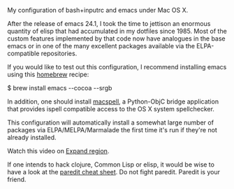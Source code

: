 My configuration of bash+inputrc and emacs under Mac OS X.

After the release of emacs 24.1, I took the time to jettison an
enormous quantity of elisp that had accumulated in my dotfiles since
1985. Most of the custom features implemented by that code now have
analogues in the base emacs or in one of the many excellent packages
available via the ELPA-compatible repositories.

If you would like to test out this configuration, I recommend
installing emacs using this
[homebrew](http://mxcl.github.com/homebrew/) recipe:

$ brew install emacs --cocoa --srgb

In addition, one should install
[macspell](https://github.com/ruda/macspell), a Python-ObjC bridge
application that provides ispell compatible access to the OS X system
spellchecker.

This configuration will automatically install a somewhat large number
of packages via ELPA/MELPA/Marmalade the first time it's run if
they're not already installed.

Watch this video on
[Expand region](https://github.com/emacsmirror/expand-region).

If one intends to hack clojure, Common Lisp or elisp, it would be wise
to have a look at the
[paredit cheat sheet](http://www.emacswiki.org/pics/static/PareditCheatsheet.png).
Do not fight paredit. Paredit is your friend.
